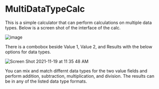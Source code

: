 # MultiDataTypeCalc
This is a simple calculator that can perform calculations on multiple data types. Below is a screen shot of the interface of the calc.

![image](https://user-images.githubusercontent.com/88540433/142658609-84e3577e-5519-4446-a7fb-8c63d3fd35f7.png)

There is a combobox beside Value 1, Value 2, and Results with the below options for data types.

![Screen Shot 2021-11-19 at 11 35 48 AM](https://user-images.githubusercontent.com/88540433/142659033-cd938752-8aa8-4d70-83de-46eed437d560.png)

You can mix and match differnt data types for the two value fields and perform addition, subtraction, multiplication, and division.
The results can be in any of the listed data type formats.
